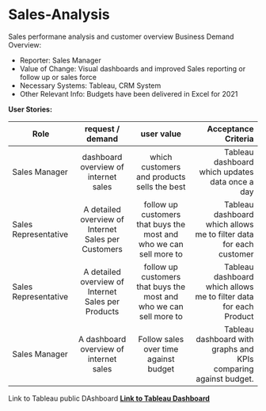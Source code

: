 # Sales-Analysis
Sales performane analysis and customer overview
Business Demand Overview:
-	Reporter: Sales Manager
-	Value of Change: Visual dashboards and improved Sales reporting or follow up or sales force
-	Necessary Systems: Tableau, CRM System
-	Other Relevant Info: Budgets have been delivered in Excel for 2021
  
**User Stories:** 


| Role       |  request / demand | user value | Acceptance Criteria  |
| ------------- |:-------------:| :-----:| -----:|
| Sales Manager | dashboard overview of internet sales | which customers and products sells the best | Tableau dashboard which updates data once a day |
| Sales Representative   | 	A detailed overview of Internet Sales per Customers     |   follow up customers that buys the most and who we can sell more to |Tableau dashboard which allows me to filter data for each customer|
| Sales Representative | A detailed overview of Internet Sales per Products  | follow up customers that buys the most and who we can sell more to | Tableau dashboard which allows me to filter data for each Product| 
|	Sales Manager|	A dashboard overview of internet sales|	Follow sales over time against budget	| Tableau dashboard with graphs and KPIs comparing against budget.|

Link to Tableau public DAshboard **[Link to Tableau Dashboard](https://public.tableau.com/views/SalesKPIDashboard_17004987968330/SalesOverview?:language=en-US&publish=yes&:display_count=n&:origin=viz_share_link)**
